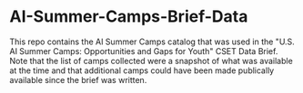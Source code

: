 # AI-Summer-Camps-Brief-Data

This repo contains the AI Summer Camps catalog that was used in the "U.S. AI Summer Camps: Opportunities and Gaps for Youth" CSET Data Brief. Note that the list of camps collected were a snapshot of what was available at the time and that additional camps could have been made publically available since the brief was written. 
